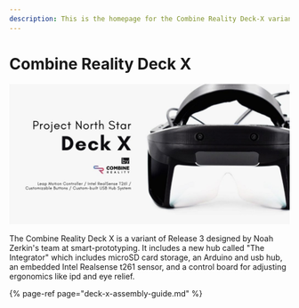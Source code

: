 ```yaml
---
description: This is the homepage for the Combine Reality Deck-X variant of Northstar.
---
```


# Combine Reality Deck X

![](../../.gitbook/assets/unknown-4.png)

The Combine Reality Deck X is a variant of Release 3 designed by Noah Zerkin's team at smart-prototyping. It includes a new hub called "The Integrator" which includes microSD card storage, an Arduino and usb hub, an embedded Intel Realsense t261 sensor, and a control board for adjusting ergonomics like ipd and eye relief. 

{% page-ref page="deck-x-assembly-guide.md" %}



